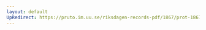 ```yaml
---
layout: default
UpRedirect: https://pruto.im.uu.se/riksdagen-records-pdf/1867/prot-1867--ak--213/prot-1867--ak--213_002.pdf
---
```


